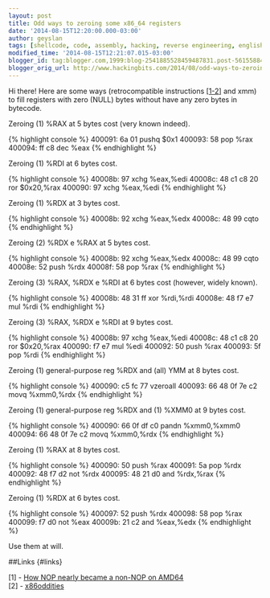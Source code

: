 ```yaml
---
layout: post
title: Odd ways to zeroing some x86_64 registers
date: '2014-08-15T12:20:00.000-03:00'
author: geyslan
tags: [shellcode, code, assembly, hacking, reverse engineering, english]
modified_time: '2014-08-15T12:21:07.015-03:00'
blogger_id: tag:blogger.com,1999:blog-2541885528459487831.post-5615588454119461090
blogger_orig_url: http://www.hackingbits.com/2014/08/odd-ways-to-zeroing-some-x8664-registers.html
---
```

Hi there! Here are some ways (retrocompatible instructions [[1-2]](#links) and xmm) to
fill registers with zero (NULL) bytes without have any zero bytes in bytecode.

<!--more-->

Zeroing (1) %RAX at 5 bytes cost (very known indeed).

{% highlight console %}
400091:    6a 01                    pushq  $0x1
400093:    58                       pop    %rax
400094:    ff c8                    dec    %eax
{% endhighlight %}

Zeroing (1) %RDI at 6 bytes cost.

{% highlight console %}
40008b:    97                       xchg   %eax,%edi
40008c:    48 c1 c8 20              ror    $0x20,%rax
400090:    97                       xchg   %eax,%edi
{% endhighlight %}

Zeroing (1) %RDX at 3 bytes cost.

{% highlight console %}
40008b:    92                       xchg   %eax,%edx
40008c:    48 99                    cqto
{% endhighlight %}

Zeroing (2) %RDX e %RAX at 5 bytes cost.

{% highlight console %}
40008b:    92                       xchg   %eax,%edx
40008c:    48 99                    cqto
40008e:    52                       push   %rdx
40008f:    58                       pop    %rax
{% endhighlight %}

Zeroing (3) %RAX, %RDX e %RDI at 6 bytes cost (however, widely known).

{% highlight console %}
40008b:    48 31 ff                 xor    %rdi,%rdi
40008e:    48 f7 e7                 mul    %rdi
{% endhighlight %}

Zeroing (3) %RAX, %RDX e %RDI at 9 bytes cost.

{% highlight console %}
40008b:    97                       xchg   %eax,%edi
40008c:    48 c1 c8 20              ror    $0x20,%rax
400090:    f7 e7                    mul    %edi
400092:    50                       push   %rax
400093:    5f                       pop    %rdi
{% endhighlight %}

Zeroing (1) general-purpose reg %RDX and (all) YMM at 8 bytes cost.

{% highlight console %}
400090:    c5 fc 77                 vzeroall
400093:    66 48 0f 7e c2           movq   %xmm0,%rdx
{% endhighlight %}

Zeroing (1) general-purpose reg %RDX and (1) %XMM0 at 9 bytes cost.

{% highlight console %}
400090:    66 0f df c0              pandn  %xmm0,%xmm0
400094:    66 48 0f 7e c2           movq   %xmm0,%rdx
{% endhighlight %}

Zeroing (1) %RAX at 8 bytes cost.

{% highlight console %}
400090:    50                       push   %rax
400091:    5a                       pop    %rdx
400092:    48 f7 d2                 not    %rdx
400095:    48 21 d0                 and    %rdx,%rax
{% endhighlight %}

Zeroing (1) %RDX at 6 bytes cost.

{% highlight console %}
400097:    52                       push   %rdx
400098:    58                       pop    %rax
400099:    f7 d0                    not    %eax
40009b:    21 c2                    and    %eax,%edx
{% endhighlight %}

Use them at will.

##Links {#links}

[1] - [How NOP nearly became a non-NOP on AMD64](http://www.pagetable.com/?p=6)<br>
[2] - [x86oddities](https://code.google.com/p/corkami/wiki/x86oddities#nop)
